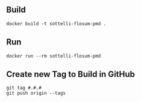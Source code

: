 ## Build

```shell
docker build -t sottelli-flosum-pmd .
```

## Run

```shell
docker run --rm sottelli-flosum-pmd
```

## Create new Tag to Build in GitHub

```shell
git tag #.#.#
git push origin --tags
```
